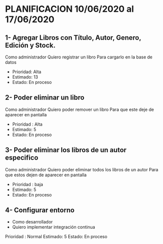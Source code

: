 # PLANIFICACION 10/06/2020 al 17/06/2020


## 1- Agregar Libros con Título, Autor, Genero, Edición y Stock.

Como administrador
Quiero registrar un libro
Para cargarlo en la base de datos

- Prioridad: Alta
- Estimado: 13
- Estado: En proceso



## 2- Poder eliminar un libro 

Como administrador
Quiero poder remover un libro
Para que este deje de aparecer en pantalla

- Prioridad : Alta
- Estimado: 5
- Estado: En proceso



## 3- Poder eliminar los libros de un autor especifico

Como administrador
Quiero poder eliminar todos los libros de un autor
Para que estos dejen de aparecer en pantalla

- Prioridad : baja
- Estimado: 5
- Estado: En proceso



## 4- Configurar entorno

- Como desarrollador 
- Quiero implementar integración continua

Prioridad : Normal
Estimado: 5
Estado: En proceso
